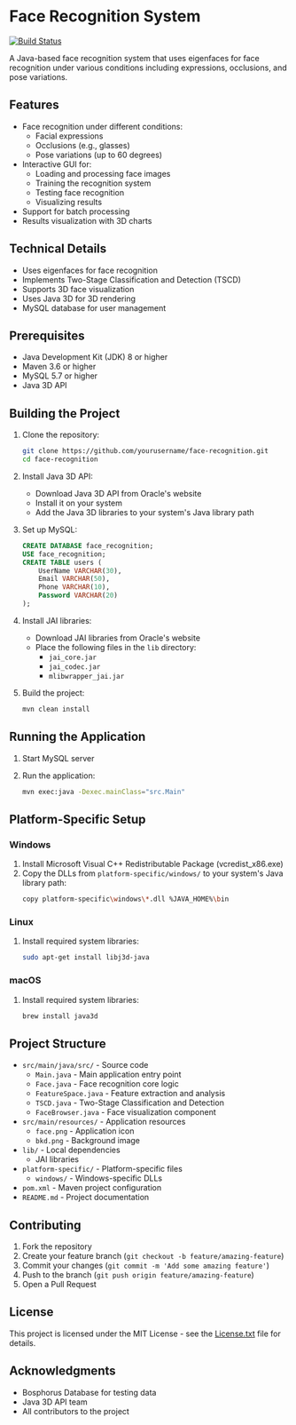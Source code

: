 # Face Recognition System

[![Build Status](https://github.com/prasad/face-recognition/actions/workflows/build.yml/badge.svg)](https://github.com/prasad/face-recognition/actions/workflows/build.yml)

A Java-based face recognition system that uses eigenfaces for face recognition under various conditions including expressions, occlusions, and pose variations.

## Features

- Face recognition under different conditions:
  - Facial expressions
  - Occlusions (e.g., glasses)
  - Pose variations (up to 60 degrees)
- Interactive GUI for:
  - Loading and processing face images
  - Training the recognition system
  - Testing face recognition
  - Visualizing results
- Support for batch processing
- Results visualization with 3D charts

## Technical Details

- Uses eigenfaces for face recognition
- Implements Two-Stage Classification and Detection (TSCD)
- Supports 3D face visualization
- Uses Java 3D for 3D rendering
- MySQL database for user management

## Prerequisites

- Java Development Kit (JDK) 8 or higher
- Maven 3.6 or higher
- MySQL 5.7 or higher
- Java 3D API

## Building the Project

1. Clone the repository:
   ```bash
   git clone https://github.com/yourusername/face-recognition.git
   cd face-recognition
   ```

2. Install Java 3D API:
   - Download Java 3D API from Oracle's website
   - Install it on your system
   - Add the Java 3D libraries to your system's Java library path

3. Set up MySQL:
   ```sql
   CREATE DATABASE face_recognition;
   USE face_recognition;
   CREATE TABLE users (
       UserName VARCHAR(30),
       Email VARCHAR(50),
       Phone VARCHAR(10),
       Password VARCHAR(20)
   );
   ```

4. Install JAI libraries:
   - Download JAI libraries from Oracle's website
   - Place the following files in the `lib` directory:
     - `jai_core.jar`
     - `jai_codec.jar`
     - `mlibwrapper_jai.jar`

5. Build the project:
   ```bash
   mvn clean install
   ```

## Running the Application

1. Start MySQL server

2. Run the application:
   ```bash
   mvn exec:java -Dexec.mainClass="src.Main"
   ```

## Platform-Specific Setup

### Windows
1. Install Microsoft Visual C++ Redistributable Package (vcredist_x86.exe)
2. Copy the DLLs from `platform-specific/windows/` to your system's Java library path:
   ```bash
   copy platform-specific\windows\*.dll %JAVA_HOME%\bin
   ```

### Linux
1. Install required system libraries:
   ```bash
   sudo apt-get install libj3d-java
   ```

### macOS
1. Install required system libraries:
   ```bash
   brew install java3d
   ```

## Project Structure

- `src/main/java/src/` - Source code
  - `Main.java` - Main application entry point
  - `Face.java` - Face recognition core logic
  - `FeatureSpace.java` - Feature extraction and analysis
  - `TSCD.java` - Two-Stage Classification and Detection
  - `FaceBrowser.java` - Face visualization component
- `src/main/resources/` - Application resources
  - `face.png` - Application icon
  - `bkd.png` - Background image
- `lib/` - Local dependencies
  - JAI libraries
- `platform-specific/` - Platform-specific files
  - `windows/` - Windows-specific DLLs
- `pom.xml` - Maven project configuration
- `README.md` - Project documentation

## Contributing

1. Fork the repository
2. Create your feature branch (`git checkout -b feature/amazing-feature`)
3. Commit your changes (`git commit -m 'Add some amazing feature'`)
4. Push to the branch (`git push origin feature/amazing-feature`)
5. Open a Pull Request

## License

This project is licensed under the MIT License - see the [License.txt](License.txt) file for details.

## Acknowledgments

- Bosphorus Database for testing data
- Java 3D API team
- All contributors to the project

